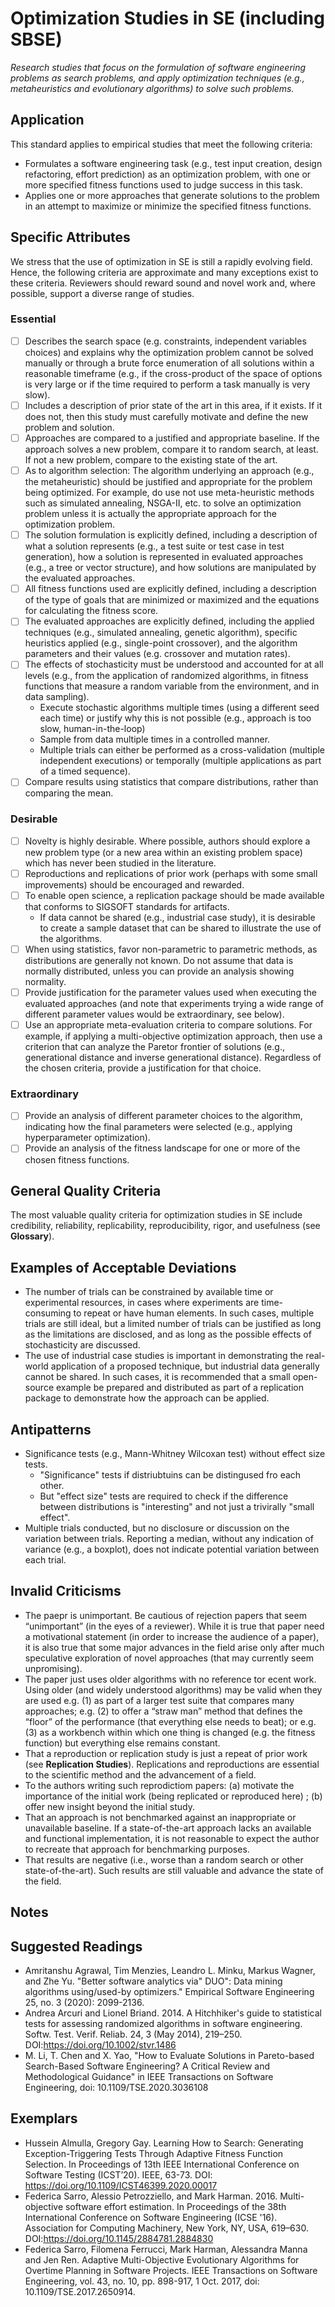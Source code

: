 # Optimization Studies in SE (including SBSE)

*Research studies that focus on the formulation of software engineering problems as search problems, and apply optimization techniques (e.g., metaheuristics and evolutionary algorithms) to solve such problems.*

## Application

This standard applies to empirical studies that meet the following criteria:
- Formulates a software engineering task (e.g., test input creation, design refactoring, effort prediction) as an optimization problem, with one or more specified fitness functions used to judge success in this task.
- Applies one or more approaches that generate solutions to the problem in an attempt to maximize or minimize the specified fitness functions.

## Specific Attributes

We stress that the use of optimization in SE is still a rapidly evolving field. Hence, the following criteria are approximate and many exceptions exist to these criteria. Reviewers should reward sound and novel work and, where possible, support a diverse range of studies.

### Essential

- [ ] Describes the search space  (e.g. constraints, independent variables choices) and explains why the optimization problem cannot be solved manually or through a brute force enumeration of all solutions within a reasonable timeframe (e.g., if the cross-product of the space of options is very large or if the time required to perform a task manually is very slow). 
- [ ] Includes a description of prior state of the art in this area, if it exists. If it does not, then this study must carefully motivate and define the new problem and solution. 
- [ ] Approaches are compared to a justified and appropriate baseline. If the approach solves a new problem, compare it to random search, at least. If not a new problem, compare to the existing state of the art.
- [ ] As to algorithm selection:  The algorithm underlying an approach (e.g., the metaheuristic) should be justified and appropriate for the problem being optimized. For example,  do use  not use meta-heuristic methods such as simulated annealing, NSGA-II, etc. to solve an optimization problem unless it is actually the appropriate approach for the optimization problem.
- [ ] The solution formulation is explicitly defined, including a description of what a solution represents (e.g., a test suite or test case in test generation), how a solution is represented in evaluated approaches (e.g., a tree or vector structure), and how solutions are manipulated by the evaluated approaches. 
- [ ] All fitness functions used are explicitly defined, including a description of the type of goals that are minimized or maximized and the equations for calculating the fitness score. 
- [ ] The evaluated approaches are explicitly defined, including the applied techniques (e.g., simulated annealing, genetic algorithm), specific heuristics applied (e.g., single-point crossover), and the algorithm parameters and their values (e.g. crossover and mutation rates). 
- [ ] The effects of stochasticity must be understood and accounted for at all levels (e.g., from the application of randomized algorithms, in fitness functions that measure a random variable from the environment, and in data sampling). 
  - Execute stochastic algorithms multiple times (using a different seed each time) or justify why this is not possible (e.g., approach is too slow, human-in-the-loop) 
  - Sample from data multiple times in a controlled manner. 
  - Multiple trials can either be performed as a cross-validation (multiple independent executions) or temporally (multiple applications as part of a timed sequence). 
- [ ] Compare results using statistics that compare distributions, rather than comparing the mean.

### Desirable

- [ ] Novelty is highly desirable. Where possible, authors should explore a new problem type (or a new area within an existing problem space) which has never been studied in the literature. 
- [ ] Reproductions and replications of prior work (perhaps with some small improvements) should be encouraged and rewarded. 
- [ ] To enable open science, a replication package should be made available that conforms to SIGSOFT standards for  artifacts. 
  - If data cannot be shared (e.g., industrial case study), it is desirable to create a sample dataset that can be shared to illustrate the use of the algorithms. 
- [ ] When using statistics, favor non-parametric to parametric methods, as distributions are generally not known. Do not assume that data is normally distributed, unless you can provide an analysis showing normality. 
- [ ] Provide justification for the parameter values used when executing the evaluated approaches (and note that experiments trying a wide range of different parameter values would be extraordinary, see below). 
- [ ] Use an appropriate meta-evaluation criteria to compare solutions. For example, if applying a  multi-objective optimization approach, then use a criterion that can analyze the Paretor frontier of solutions (e.g., generational distance and inverse generational distance). Regardless of the chosen criteria, provide a justification for that choice. 

### Extraordinary

- [ ] Provide an analysis of different parameter choices to the algorithm, indicating how the final parameters were selected (e.g., applying hyperparameter optimization). 
- [ ] Provide an analysis of the fitness landscape for one or more of the chosen fitness functions. 

## General Quality Criteria

The most valuable quality criteria for optimization studies in SE include credibility, reliability, replicability, reproducibility, rigor, and usefulness (see **Glossary**). 

## Examples of Acceptable Deviations

 - The number of trials can be constrained by available time or experimental resources, in cases where experiments are time-consuming to repeat or have human elements. In such cases, multiple trials are still ideal, but a limited number of trials can be justified as long as the limitations are disclosed, and as long as the possible effects of stochasticity are discussed.
 - The use of industrial case studies is important in demonstrating the real-world application of a proposed technique, but industrial data generally cannot be shared. In such cases, it is recommended that a small open-source example be prepared and distributed as part of a replication package to demonstrate how the approach can be applied.



## Antipatterns

 - Significance tests (e.g., Mann-Whitney Wilcoxan test) without effect size tests. 
   - "Significance" tests if distriubtuins can be distingused fro each other.
   - But "effect size" tests are required to check if the difference between distributions is "interesting" and not just a trivirally "small effect".
- Multiple trials conducted, but no disclosure or discussion on the variation between trials. Reporting a median, without any indication of variance (e.g., a boxplot), does not indicate potential variation between each trial.

## Invalid Criticisms


 - The paepr is unimportant. Be cautious of rejection papers that seem “unimportant” (in the eyes of a reviewer).  While it is true that paper need a motivational statement (in order to increase the audience of a paper), it is also true that some major advances in the field arise only after much speculative exploration of novel approaches (that may currently seem unpromising).
- The paper just uses older algorithms with no reference tor ecent work.   Using  older (and widely understood algorithms) may be valid when they are used e.g. (1) as part of a larger test suite that compares many approaches; e.g. (2) to offer a “straw man” method that defines the “floor” of the performance (that everything else needs to beat); or  e.g. (3) as a workbench within which one thing is changed (e.g. the fitness function) but everything else remains constant.
 - That a reproduction or replication study is just a repeat of prior work (see **Replication Studies**). Replications and reproductions are essential to the scientific method and the advancement of a field. 
  - To the authors writing such  reprodictiom papers: (a) motivate the importance of the initial work (being replicated or reproduced here) ; (b) offer new insight beyond the initial study. 
- That an approach is not benchmarked against an inappropriate or unavailable baseline. If a state-of-the-art approach lacks an available and functional implementation, it is not reasonable to expect the author to recreate that approach for benchmarking purposes. 
- That results are negative (i.e., worse than a random search or other state-of-the-art). Such results are still valuable and advance the state of the field.

## Notes

## Suggested Readings

- Amritanshu Agrawal, Tim Menzies, Leandro L. Minku, Markus Wagner, and Zhe Yu. "Better software analytics via" DUO": Data mining algorithms using/used-by optimizers." Empirical Software Engineering 25, no. 3 (2020): 2099-2136.
- Andrea Arcuri and Lionel Briand. 2014. A Hitchhiker's guide to statistical tests for assessing randomized algorithms in software engineering. Softw. Test. Verif. Reliab. 24, 3 (May 2014), 219–250. DOI:https://doi.org/10.1002/stvr.1486 
- M. Li, T. Chen and X. Yao, "How to Evaluate Solutions in Pareto-based Search-Based Software Engineering? A Critical Review and Methodological Guidance" in IEEE Transactions on Software Engineering, doi: 10.1109/TSE.2020.3036108

## Exemplars

- Hussein Almulla, Gregory Gay. Learning How to Search: Generating Exception-Triggering Tests Through Adaptive Fitness Function Selection. In Proceedings of 13th IEEE International Conference on Software Testing (ICST’20). IEEE, 63-73. DOI: https://doi.org/10.1109/ICST46399.2020.00017 
- Federica Sarro, Alessio Petrozziello, and Mark Harman. 2016. Multi-objective software effort estimation. In Proceedings of the 38th International Conference on Software Engineering (ICSE '16). Association for Computing Machinery, New York, NY, USA, 619–630. DOI:https://doi.org/10.1145/2884781.2884830
- Federica Sarro, Filomena Ferrucci, Mark Harman, Alessandra Manna and Jen Ren. Adaptive Multi-Objective Evolutionary Algorithms for Overtime Planning in Software Projects. IEEE Transactions on Software Engineering, vol. 43, no. 10, pp. 898-917, 1 Oct. 2017, doi: 10.1109/TSE.2017.2650914.
